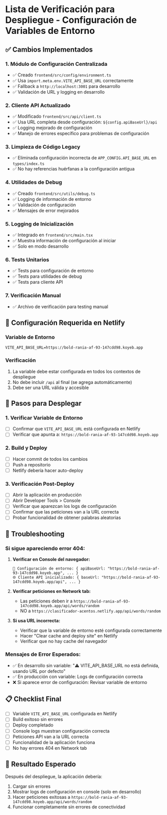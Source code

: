 # Lista de Verificación para Despliegue - Configuración de Variables de Entorno

## ✅ Cambios Implementados

### 1. Módulo de Configuración Centralizada
- ✅ Creado `frontend/src/config/environment.ts`
- ✅ Usa `import.meta.env.VITE_API_BASE_URL` correctamente
- ✅ Fallback a `http://localhost:3001` para desarrollo
- ✅ Validación de URL y logging en desarrollo

### 2. Cliente API Actualizado
- ✅ Modificado `frontend/src/api/client.ts`
- ✅ Usa URL completa desde configuración: `${config.apiBaseUrl}/api`
- ✅ Logging mejorado de configuración
- ✅ Manejo de errores específico para problemas de configuración

### 3. Limpieza de Código Legacy
- ✅ Eliminada configuración incorrecta de `APP_CONFIG.API_BASE_URL` en `types/index.ts`
- ✅ No hay referencias huérfanas a la configuración antigua

### 4. Utilidades de Debug
- ✅ Creado `frontend/src/utils/debug.ts`
- ✅ Logging de información de entorno
- ✅ Validación de configuración
- ✅ Mensajes de error mejorados

### 5. Logging de Inicialización
- ✅ Integrado en `frontend/src/main.tsx`
- ✅ Muestra información de configuración al iniciar
- ✅ Solo en modo desarrollo

### 6. Tests Unitarios
- ✅ Tests para configuración de entorno
- ✅ Tests para utilidades de debug
- ✅ Tests para cliente API

### 7. Verificación Manual
- ✅ Archivo de verificación para testing manual

## 🔧 Configuración Requerida en Netlify

### Variable de Entorno
```
VITE_API_BASE_URL=https://bold-rania-af-93-147cdd98.koyeb.app
```

### Verificación
1. La variable debe estar configurada en todos los contextos de despliegue
2. No debe incluir `/api` al final (se agrega automáticamente)
3. Debe ser una URL válida y accesible

## 🚀 Pasos para Desplegar

### 1. Verificar Variable de Entorno
- [ ] Confirmar que `VITE_API_BASE_URL` está configurada en Netlify
- [ ] Verificar que apunta a: `https://bold-rania-af-93-147cdd98.koyeb.app`

### 2. Build y Deploy
- [ ] Hacer commit de todos los cambios
- [ ] Push a repositorio
- [ ] Netlify debería hacer auto-deploy

### 3. Verificación Post-Deploy
- [ ] Abrir la aplicación en producción
- [ ] Abrir Developer Tools > Console
- [ ] Verificar que aparezcan los logs de configuración
- [ ] Confirmar que las peticiones van a la URL correcta
- [ ] Probar funcionalidad de obtener palabras aleatorias

## 🐛 Troubleshooting

### Si sigue apareciendo error 404:

1. **Verificar en Console del navegador:**
   ```
   🔧 Configuración de entorno: { apiBaseUrl: "https://bold-rania-af-93-147cdd98.koyeb.app", ... }
   🌐 Cliente API inicializado: { baseUrl: "https://bold-rania-af-93-147cdd98.koyeb.app/api", ... }
   ```

2. **Verificar peticiones en Network tab:**
   - Las peticiones deben ir a `https://bold-rania-af-93-147cdd98.koyeb.app/api/words/random`
   - NO a `https://clasificador-acentos.netlify.app/api/words/random`

3. **Si usa URL incorrecta:**
   - Verificar que la variable de entorno esté configurada correctamente
   - Hacer "Clear cache and deploy site" en Netlify
   - Verificar que no hay cache del navegador

### Mensajes de Error Esperados:
- ✅ En desarrollo sin variable: "⚠️ VITE_API_BASE_URL no está definida, usando URL por defecto"
- ✅ En producción con variable: Logs de configuración correcta
- ❌ Si aparece error de configuración: Revisar variable de entorno

## 📋 Checklist Final

- [ ] Variable `VITE_API_BASE_URL` configurada en Netlify
- [ ] Build exitoso sin errores
- [ ] Deploy completado
- [ ] Console logs muestran configuración correcta
- [ ] Peticiones API van a la URL correcta
- [ ] Funcionalidad de la aplicación funciona
- [ ] No hay errores 404 en Network tab

## 🎯 Resultado Esperado

Después del despliegue, la aplicación debería:
1. Cargar sin errores
2. Mostrar logs de configuración en console (solo en desarrollo)
3. Hacer peticiones exitosas a `https://bold-rania-af-93-147cdd98.koyeb.app/api/words/random`
4. Funcionar completamente sin errores de conectividad